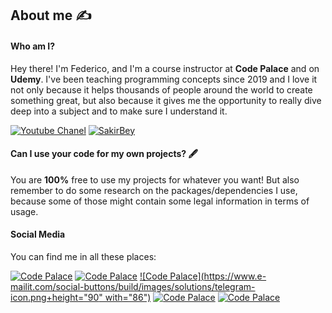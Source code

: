 ## About me :writing_hand:

#### Who am I?

Hey there! I'm Federico, and I'm a course instructor at **Code Palace** and on **Udemy**. I've been teaching programming concepts since 2019 and I love it not only because it helps thousands of people around the world to create something great, but also because it gives me the opportunity to really dive deep into a subject and to make sure I understand it.


[![Youtube Chanel](https://img.shields.io/youtube/channel/subscribers/UCuudpdbKmQWq2PPzYgVCWlA?label=Code%20Palace&style=social)](https://www.youtube.com/channel/UCv8c5gVFvxUvHHwBVXcVuRA)
[![SakirBey](https://img.shields.io/github/followers/federicocotogno?style=social)](https://github.com/SakirBey1)

#### Can I use your code for my own projects? 🖋️

You are **100%** free to use my projects for whatever you want! But also remember to do some research on the packages/dependencies I use, because some of those might contain some legal information in terms of usage.

#### Social Media
You can find me in all these places:

[![Code Palace](https://img.shields.io/badge/LinkedIn-0077B5?style=for-the-badge&logo=linkedin&logoColor=white)](https://www.linkedin.com/in/federicocotogno/)
[![Code Palace](https://img.shields.io/badge/YouTube-FF0000?style=for-the-badge&logo=youtube&logoColor=white)](https://www.youtube.com/channel/UCv8c5gVFvxUvHHwBVXcVuRA)
[![Code Palace](https://www.e-mailit.com/social-buttons/build/images/solutions/telegram-icon.png+height="90" with="86")](https://t.me/Sakirhackofficial99)
[![Code Palace](https://img.shields.io/badge/Udemy-EC5252?style=for-the-badge&logo=Udemy&logoColor=white)](https://www.udemy.com/user/codepalace/)
[![Code Palace](https://img.shields.io/badge/Buy_Me_A_Coffee-5391FE?style=for-the-badge&logo=buy-me-a-coffee&logoColor=white)](https://www.buymeacoffee.com/codepalace)






